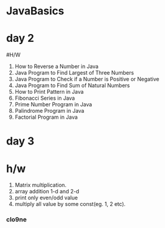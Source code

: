 # JavaBasics
# day 2
  #H/W
  1. How to Reverse a Number in Java
  2. Java Program to Find Largest of Three Numbers
  3. Java Program to Check if a Number is Positive or Negative
  4. Java Program to Find Sum of Natural Numbers
  5. How to Print Pattern in Java
  6. Fibonacci Series in Java
  7. Prime Number Program in Java
  8. Palindrome Program in Java
  8. Factorial Program in Java


# day 3
# h/w

1. Matrix multiplication.
2. array addition 1-d and 2-d
3. print only even/odd value
4. multiply all value by some const(eg. 1, 2 etc).
  
### clo9ne